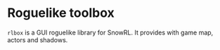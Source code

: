 # Roguelike toolbox

`rlbox` is a GUI roguelike library for SnowRL. It provides with game map, actors and shadows.


